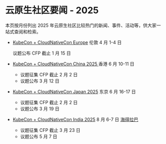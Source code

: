 # 云原生社区要闻 - 2025

本页按月份列出 2025 年云原生社区比较热门的新闻、事件、活动等，供大家一站式查阅和检索。

- [KubeCon + CloudNativeCon Europe](https://events.linuxfoundation.org/kubecon-cloudnativecon-europe/) 伦敦 4 月 1-4 日

    议题公布 CFP 截止 1 月 15 日

- [KubeCon + CloudNativeCon China 2025 ](https://events.linuxfoundation.org/kubecon-cloudnativecon-china/) 香港 6 月 10-11 日

    - 议题征集 CFP 截止 2 月 2 日
    - 议题公布 3 月 12 日

- [KubeCon + CloudNativeCon Japan 2025](https://events.linuxfoundation.org/kubecon-cloudnativecon-japan/) 东京 6 月 16-17 日

    - 议题征集 CFP 截止 2 月 2 日
    - 议题公布 3 月 19 日

- [KubeCon + CloudNativeCon India 2025](https://events.linuxfoundation.org/kubecon-cloudnativecon-india-2025/) 8 月 6-7 日 [海得拉巴](https://baike.baidu.com/item/海得拉巴/67693)

    - 议题征集 CFP 截止 3 月 23 日
    - 议题公布 5 月 7 日
